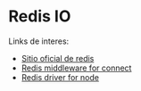 Redis IO
========

Links de interes:

* [Sitio oficial de redis](http://redis.io)
* [Redis middleware for connect](https://github.com/visionmedia/connect-redis)
* [Redis driver for node](https://github.com/mranney/node_redis)
